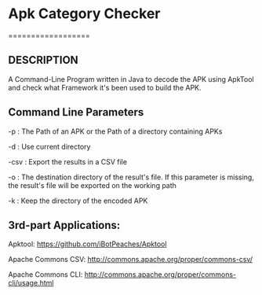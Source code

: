 # Apk Category Checker #
==================

## DESCRIPTION ##

A Command-Line Program written in Java to decode the APK using ApkTool and check what Framework it's been used to build the APK.

## Command Line Parameters ##


-p 		: 	The Path of an APK or the Path of a directory containing APKs

-d		:	Use current directory

-csv	:	Export the results in a CSV file

-o 		:	The destination directory of the result's file. If this parameter is missing, the result's file will be exported on the working path

-k 		:	Keep the directory of the encoded APK 

## 3rd-part Applications: ##

Apktool:   https://github.com/iBotPeaches/Apktool

Apache Commons CSV:   http://commons.apache.org/proper/commons-csv/

Apache Commons CLI:   http://commons.apache.org/proper/commons-cli/usage.html